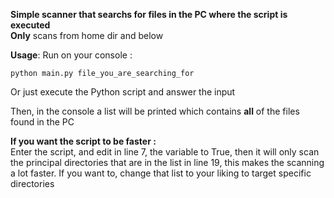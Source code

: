 **Simple scanner that searchs for files in the PC where the script is executed** <br>
**Only** scans from home dir and below

**Usage**:
Run on your console :
```
python main.py file_you_are_searching_for
```
Or just execute the Python script and answer the input

Then, in the console a list will be printed which contains **all** of the files found in the PC

**If you want the script to be faster :** <br>
Enter the script, and edit in line 7, the variable to True, then it will only scan the principal directories that are in the list in line 19, this makes the scanning a lot faster. If you want to, change that list to your liking to target specific directories
